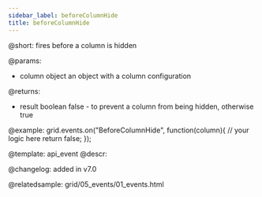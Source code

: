 ```yaml
---
sidebar_label: beforeColumnHide
title: beforeColumnHide
---          
```


@short: fires before a column is hidden

@params: 
- column   object  an object with a column configuration


@returns:
- result	boolean		false - to prevent a column from being hidden, otherwise true

@example:
grid.events.on("BeforeColumnHide", function(column){
    // your logic here
    return false;
});


@template: api_event
@descr:

@changelog: added in v7.0

@relatedsample: grid/05_events/01_events.html

